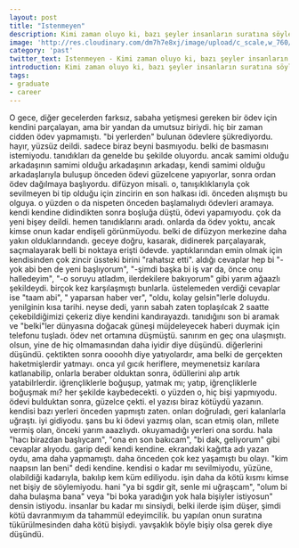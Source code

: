 ```yaml
---
layout: post
title: "Istenmeyen"
description: Kimi zaman oluyo ki, bazı şeyler insanların suratına söylenemiyor
image: 'http://res.cloudinary.com/dm7h7e8xj/image/upload/c_scale,w_760/v1504807365/now-you-see-me_wtv89q.jpg'
category: 'past'
twitter_text: Istenmeyen - Kimi zaman oluyo ki, bazı şeyler insanların suratına söylenemiyor
introduction: Kimi zaman oluyo ki, bazı şeyler insanların suratına söylenemiyor
tags:
- graduate
- career
---
```


O gece, diğer gecelerden farksız, sabaha yetişmesi gereken bir ödev için kendini parçalayan, ama bir yandan da umutsuz biriydi. hiç bir zaman cidden ödev yapmamıştı. "bi yerlerden" bulunan ödevlere şükrediyordu. hayır, yüzsüz deildi. sadece biraz beyni basmıyodu. belki de basmasını istemiyodu. tanıdıkları da genelde bu şekilde oluyordu. ancak samimi olduğu arkadaşının samimi olduğu arkadaşının arkadaşı, kendi samimi olduğu arkadaşlarıyla buluşup önceden ödevi güzelcene yapıyorlar, sonra ordan ödev dağılmaya başlıyordu. difüzyon misali. o, tanışıklıklarıyla çok sevilmeyen bi tip olduğu için zincirin en son halkası idi. önceden alışmıştı bu olguya. o yüzden o da nispeten önceden başlamalıydı ödevleri aramaya.
kendi kendine didindikten sonra boşluğa düştü, ödevi yapamıyodu. çok da yeni bişey deildi. hemen tanıdıklarını aradı. onlarda da ödev yoktu, ancak kimse onun kadar endişeli görünmüyodu. belki de difüzyon merkezine daha yakın olduklarındandı. geceye doğru, kasarak, didinerek parçalayarak, saçmalayarak belli bi noktaya erişti ödevde. yaptıklarından emin olmak için kendisinden çok zincir üssteki birini "rahatsız etti". aldığı cevaplar hep bi "-yok abi ben de yeni başlıyorum", "-şimdi başka bi iş var da, önce onu halledeyim", "-o soruyu atladım, ilerdekilere bakıyorum" gibi yarım ağaazlı şekildeydi. birçok kez karşılaşmıştı bunlarla. üstelemeden verdiği cevaplar ise "taam abi", " yaparsan haber ver", "oldu, kolay gelsin"lerle doluydu. yenilginin kısa tarihi.
neyse dedi, yarın sabah zaten toplaşılcak 2 saatte çekebildiğimizi çekeriz diye kendini kandırayazdı. tanıdığını son bi aramak ve "belki"ler dünyasına doğacak güneşi müjdeleyecek haberi duymak için telefonu tuşladı. ödev net ortamına düşmüştü. sanırım en geç ona ulaşmıştı. olsun, yine de hiç olmamasından daha iyidir diye düşündü. diğerlerini düşündü. çektikten sonra oooohh diye yatıyolardır, ama belki de gerçekten haketmişlerdir yatmayı. onca yıl gıcık heriflere, meymenetsiz karılara katlanabilip, onlarla beraber olduktan sonra, ödüllerini alıp artık yatabilrlerdir. iğrençliklerle boğuşup, yatmak mı; yatıp, iğrençliklerle boğuşmak mı? her şekilde kaybedecekti. o yüzden o, hiç bişi yapmıyodu.
ödevi bulduktan sonra, güzelce çekti. el yazısı biraz kötüydü yazanın. kendisi bazı yerleri önceden yapmıştı zaten. onları doğruladı, geri kalanlarla uğraştı. iyi gidiyodu. şans bu ki ödevi yazmış olan, scan etmiş olan, mllete vermiş olan, önceki yarım aaazlıydı. okuyamadığı yerleri ona sordu. hala "hacı birazdan başlıycam", "ona en son bakıcam", "bi dak, geliyorum" gibi cevaplar alıyodu. garip dedi kendi kendine. ekrandaki kağıtta adı yazan oydu, ama daha yapmamıştı. daha önceden çok kez yaşamıştı bu olayı. "kim naapsın lan beni" dedi kendine. kendisi o kadar mı sevilmiyodu, yüzüne, olabildiği kadarıyla, bakılıp kem küm ediliyodu. işin daha da kötü kısmı kimse net bişiy de söylemiyodu. hani "ya bi sgdir git, senle mi uğraşcam", "olum bi daha bulaşma bana" veya "bi boka yaradığın yok hala bişiyler istiyosun" densin istiyodu. insanlar bu kadar mı sinsiydi, belki ilerde işim düşer, şimdi kötü davranmıyım da tahammül edeyimcilik. bu yapılan onun suratına tükürülmesinden daha kötü bişiydi. yavşaklık böyle bişiy olsa gerek diye düşündü.
